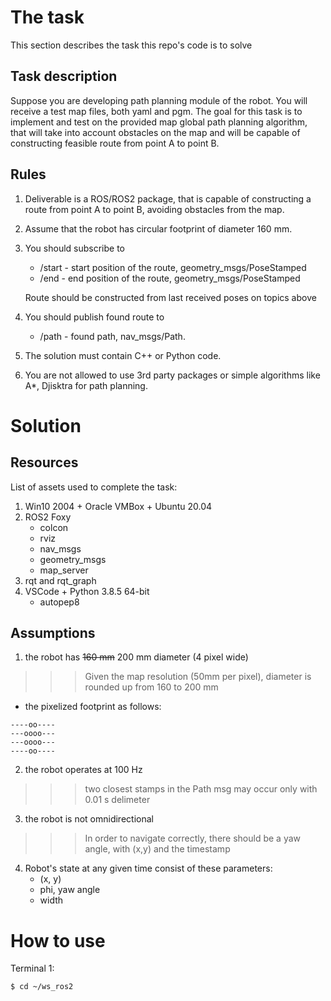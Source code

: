 # The task

This section describes the task this repo's code is to solve 

## Task description

Suppose you are developing path planning module of the robot. You will receive a test map files, both yaml and pgm. The goal for this task is to implement and test on the provided map global path planning algorithm, that will take into account obstacles on the map and will be capable of constructing feasible route from point A to point B.

## Rules

1. Deliverable is a ROS/ROS2 package, that is capable of constructing a route from point A to point B, avoiding obstacles from the map.
2. Assume that the robot has circular footprint of diameter 160 mm.
3. You should subscribe to

   * /start - start position of the route, geometry_msgs/PoseStamped
   * /end   - end position of the route, geometry_msgs/PoseStamped
    
   Route should be constructed from last received poses on topics above

4. You should publish found route to
   * /path - found path, nav_msgs/Path.
  
5. The solution must contain C++ or Python code.
6. You are not allowed to use 3rd party packages or simple algorithms like A*, Djisktra for path planning.

# Solution

## Resources

List of assets used to complete the task:  

1. Win10 2004 + Oracle VMBox + Ubuntu 20.04
2. ROS2 Foxy  
   * colcon  
   * rviz  
   * nav_msgs  
   * geometry_msgs  
   * map_server  
3. rqt and rqt_graph
4. VSCode + Python 3.8.5 64-bit  
   * autopep8
   
## Assumptions 

1. the robot has ~~160 mm~~ 200 mm diameter (4 pixel wide)  
>>>Given the map resolution (50mm per pixel), diameter is rounded up from 160 to 200 mm  

   * the pixelized footprint as follows:
   
    ----oo----  
    ---oooo---  
    ---oooo---  
    ----oo----  

2. the robot operates at 100 Hz
>>>two closest stamps in the Path msg may occur only with 0.01 s delimeter
3. the robot is not omnidirectional
>>>In order to navigate correctly, there should be a yaw angle, with (x,y) and the timestamp
4. Robot's state at any given time consist of these parameters:  
   * (x, y)
   * phi, yaw angle
   * width 

# How to use 

Terminal 1: 
```
$ cd ~/ws_ros2
```

